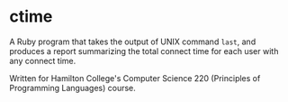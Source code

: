 # ctime
A Ruby program that takes the output of UNIX command `last`, and produces a report summarizing the total connect time for each user with any connect time.

Written for Hamilton College's Computer Science 220 (Principles of Programming Languages) course.
